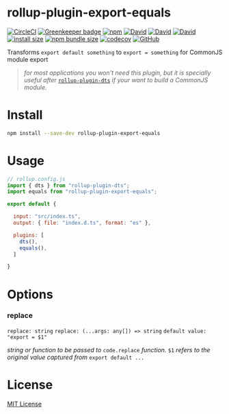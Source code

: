 # rollup-plugin-export-equals

[![CircleCI](https://circleci.com/gh/manferlo81/rollup-plugin-export-equals.svg?style=svg)](https://circleci.com/gh/manferlo81/rollup-plugin-export-equals) [![Greenkeeper badge](https://badges.greenkeeper.io/manferlo81/rollup-plugin-export-equals.svg)](https://greenkeeper.io/) [![npm](https://img.shields.io/npm/v/rollup-plugin-export-equals.svg)](https://www.npmjs.com/package/rollup-plugin-export-equals) [![David](https://img.shields.io/david/manferlo81/rollup-plugin-export-equals.svg)](https://david-dm.org/manferlo81/rollup-plugin-export-equals) [![David](https://img.shields.io/david/dev/manferlo81/rollup-plugin-export-equals.svg)](https://david-dm.org/manferlo81/rollup-plugin-export-equals?type=dev) [![David](https://img.shields.io/david/peer/manferlo81/rollup-plugin-export-equals.svg)](https://david-dm.org/manferlo81/rollup-plugin-export-equals?type=peer) [![install size](https://packagephobia.now.sh/badge?p=rollup-plugin-export-equals)](https://packagephobia.now.sh/result?p=rollup-plugin-export-equals) [![npm bundle size](https://img.shields.io/bundlephobia/min/rollup-plugin-export-equals.svg)](https://bundlephobia.com/result?p=rollup-plugin-export-equals) [![codecov](https://codecov.io/gh/manferlo81/rollup-plugin-export-equals/branch/master/graph/badge.svg)](https://codecov.io/gh/manferlo81/rollup-plugin-export-equals) [![GitHub](https://img.shields.io/github/license/manferlo81/rollup-plugin-export-equals.svg)](https://github.com/manferlo81/rollup-plugin-export-equals/blob/master/LICENSE)

Transforms `export default something` to `export = something` for CommonJS module export

> *for most applications you won't need this plugin, but it is specially useful after* [`rollup-plugin-dts`](https://github.com/Swatinem/rollup-plugin-dts) *if your want to build a CommonJS module.*

# Install

```sh
npm install --save-dev rollup-plugin-export-equals
```

# Usage

```javascript
// rollup.config.js
import { dts } from "rollup-plugin-dts";
import equals from "rollup-plugin-export-equals";

export default {

  input: "src/index.ts",
  output: { file: "index.d.ts", format: "es" },

  plugins: [
    dts(),
    equals(),
  ]

}
```

# Options

### replace

`replace: string`
`replace: (...args: any[]) => string`
`default value: "export = $1"`

*string or function to be passed to* `code.replace` *function.* `$1` *refers to the original value captured from* `export default ...`

# License

[MIT License](https://github.com/manferlo81/rollup-plugin-export-equals/blob/master/LICENSE)
